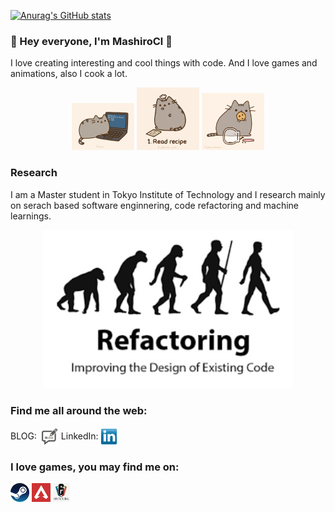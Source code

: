 [![Anurag's GitHub stats](https://github-readme-stats.vercel.app/api?username=mashirocl)](https://github.com/anuraghazra/github-readme-stats)

### 👋  Hey everyone, I'm MashiroCl 👋

<!--
**MashiroCl/MashiroCl** is a ✨ _special_ ✨ repository because its `README.md` (this file) appears on your GitHub profile.

Here are some ideas to get you started:

- 🔭 I’m currently working on ...
- 🌱 I’m currently learning ...
- 👯 I’m looking to collaborate on ...
- 🤔 I’m looking for help with ...
- 💬 Ask me about ...
- 📫 How to reach me: ...
- 😄 Pronouns: ...
- ⚡ Fun fact: ...
-->

I love creating interesting and cool things with code. And I love games and animations, also I cook a lot.
<p align="center">
<img src="https://github.com/MashiroCl/MashiroCl/blob/main/Images/fixbug.gif" width="100">
<img src="https://github.com/MashiroCl/MashiroCl/blob/main/Images/cook.gif" width="100">
<img src="https://github.com/MashiroCl/MashiroCl/blob/main/Images/eat.gif" width="100">
</p>


### Research
I am a Master student in Tokyo Institute of Technology and I research mainly on serach based software enginnering, code refactoring and machine learnings.
<p align="center">
<img src="https://github.com/MashiroCl/MashiroCl/blob/main/Images/code_refactoring.png" width="400">
</p>

### Find me all around the web:
<p align="left">
BLOG: <a href="https://blog.csdn.net/RikkaTakanashi" target="blank"><img align="center" src="https://github.com/MashiroCl/MashiroCl/blob/main/Images/socials/blog.png" alt="" height="30" /></a>
LinkedIn: <a href="https://www.linkedin.com/in/lei-chen-a8a542227/" target="blank"><img align="center" src="https://github.com/MashiroCl/MashiroCl/blob/main/Images/socials/transparent-Linkedin-logo-icon.png" alt="" height="25" /></a>
</p>


### I love games, you may find me on:

<a href="https://steamcommunity.com/profiles/76561198336093131" target="blank"><img align="center" src="https://github.com/MashiroCl/MashiroCl/blob/main/Images/games/steam.jpeg" height="30" /></a>
<a href=" " target="blank"><img align="center" src="https://github.com/MashiroCl/MashiroCl/blob/main/Images/games/apex.jpeg" height="30" /></a> 
<a href="" target="blank"><img align="center" src="https://github.com/MashiroCl/MashiroCl/blob/main/Images/games/rainbowsix.jpeg" height="30" /></a>


